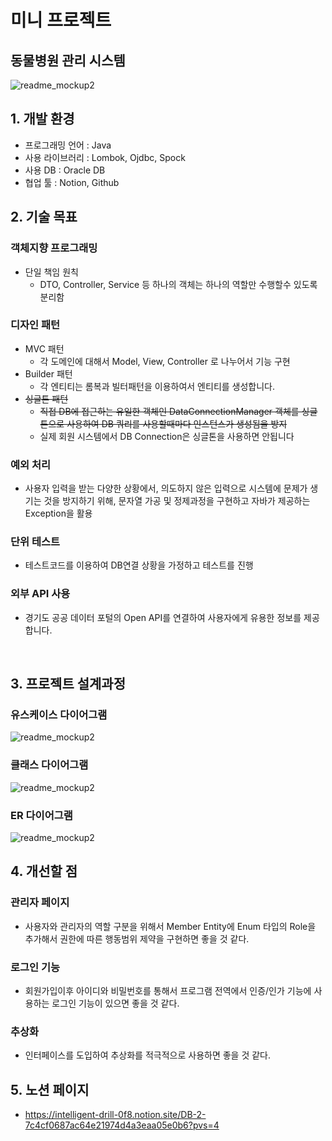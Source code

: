 # 미니 프로젝트 
## 동물병원 관리 시스템

![readme_mockup2](https://github.com/BackJiwan/animal-hospital/assets/95860566/5243cae6-4167-4a19-ad8f-cd33cdd04565)
<br>

## 1. 개발 환경
- 프로그래밍 언어 : Java 
- 사용 라이브러리 : Lombok, Ojdbc, Spock
- 사용 DB : Oracle DB 
- 협업 툴 : Notion, Github
  <br>

## 2. 기술 목표 

### 객체지향 프로그래밍

- 단일 책임 원칙 
  - DTO, Controller, Service 등 하나의 객체는 하나의 역할만 수행할수 있도록 분리함

### 디자인 패턴

- MVC 패턴 
  - 각 도메인에 대해서 Model, View, Controller 로 나누어서 기능 구현 
- Builder 패턴
  - 각 엔티티는 롬복과 빌터패턴을 이용하여서 엔티티를 생성합니다.
- ~~싱글톤 패턴~~
  - ~~직접 DB에 접근하는 유일한 객체인 DataConnectionManager 객체를 싱글톤으로 사용하여 DB 쿼리를 사용할때마다 인스턴스가 생성됨을 방지~~
  - 실제 회원 시스템에서 DB Connection은 싱글톤을 사용하면 안됩니다

### 예외 처리

- 사용자 입력을 받는 다양한 상황에서, 의도하지 않은 입력으로 시스템에 문제가 생기는 것을 방지하기 위해, 문자열 가공 및 정제과정을 구현하고 자바가 제공하는 Exception을 활용

### 단위 테스트 

- 테스트코드를 이용하여 DB연결 상황을 가정하고 테스트를 진행

### 외부 API 사용

- 경기도 공공 데이터 포털의 Open API를 연결하여 사용자에게 유용한 정보를 제공합니다. 


<br>

## 3. 프로젝트 설계과정

### 유스케이스 다이어그램
![readme_mockup2](https://github.com/BackJiwan/animal-hospital/assets/95860566/0a44d5c8-810b-4219-8aea-785497550711)
<br>
### 클래스 다이어그램
![readme_mockup2](https://github.com/BackJiwan/animal-hospital/assets/95860566/17af041d-ac0a-40ba-b2b6-c3b581520c48)
<br>
### ER 다이어그램
![readme_mockup2](https://github.com/BackJiwan/animal-hospital/assets/95860566/f601dde4-a8cb-455a-8b52-dc4e47438c28)
<br>

## 4. 개선할 점 

### 관리자 페이지 
- 사용자와 관리자의 역할 구분을 위해서 Member Entity에 Enum 타입의 Role을 추가해서 권한에 따른 행동범위 제약을 구현하면 좋을 것 같다.

### 로그인 기능 
- 회원가입이후 아이디와 비밀번호를 통해서 프로그램 전역에서 인증/인가 기능에 사용하는 로그인 기능이 있으면 좋을 것 같다.

### 추상화
- 인터페이스를 도입하여 추상화를 적극적으로 사용하면 좋을 것 같다.

## 5. 노션 페이지 
- https://intelligent-drill-0f8.notion.site/DB-2-7c4cf0687ac64e21974d4a3eaa05e0b6?pvs=4